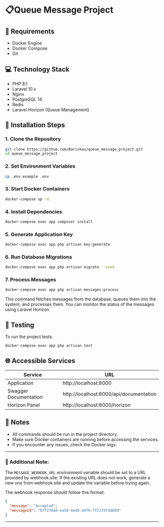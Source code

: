 # 📋Queue Message Project

## 🔧 Requirements
- Docker Engine
- Docker Compose
- Git

## 💻 Technology Stack
- PHP 8.1
- Laravel 10.x
- Nginx
- PostgreSQL 14
- Redis
- Laravel Horizon (Queue Management)

## 🚀 Installation Steps

### 1. Clone the Repository
```bash
git clone https://github.com/Bariskau/queue_message_project.git
cd queue_message_project
```

### 2. Set Environment Variables
```bash
cp .env.example .env
```

### 3. Start Docker Containers
```bash
docker-compose up -d
```

### 4. Install Dependencies
```bash
docker-compose exec app composer install
```

### 5. Generate Application Key
```bash
docker-compose exec app php artisan key:generate
```

### 6. Run Database Migrations
```bash
docker-compose exec app php artisan migrate --seed
```

### 7. Process Messages
```bash
docker-compose exec app php artisan messages:process
```
This command fetches messages from the database, queues them into the system, and processes them. You can monitor the status of the messages using Laravel Horizon.

## 🧪 Testing
To run the project tests:
```bash
docker-compose exec app php artisan test
```

## 🌐 Accessible Services

| Service | URL |
|---------|-----|
| Application | http://localhost:8000 |
| Swagger Documentation | http://localhost:8000/api/documentation |
| Horizon Panel | http://localhost:8000/horizon |

## 📝 Notes
- All commands should be run in the project directory.
- Make sure Docker containers are running before accessing the services.
- If you encounter any issues, check the Docker logs.

---

### 🔔 Additional Note:
The `MESSAGE_WEBHOOK_URL` environment variable should be set to a URL provided by webhook.site. If the existing URL does not work, generate a new one from webhook.site and update the variable before trying again.

The webhook response should follow this format:

```json
{
  "message": "Accepted",
  "messageId": "67f2f8a8-ea58-4ed0-a6f9-ff217df4d849"
}
```

---
